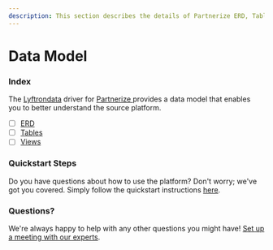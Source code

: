 ```yaml
---
description: This section describes the details of Partnerize ERD, Tables, and Views.
---
```


# Data Model

### Index

The  [Lyftrondata](https://www.lyftrondata.com/) driver for [Partnerize](https://www.lyftrondata.com/integration/partnerize/)[ ](https://www.lyftrondata.com/integration/partnerize/)provides a data model that enables you to better understand the source platform.

* [ ] [ERD](../../../business-analytics/partnerize/data-model/erd.md)
* [ ] [Tables](../../../business-analytics/partnerize/data-model/tables.md)
* [ ] [Views](../../../business-analytics/partnerize/data-model/views.md)

### Quickstart Steps

Do you have questions about how to use the platform? Don't worry; we've got you covered. Simply follow the quickstart instructions [here](../../../../quickstart-steps.md).

### Questions? <a href="#questions" id="questions"></a>

We're always happy to help with any other questions you might have! [Set up a meeting with our experts](https://www.lyftrondata.com/book-a-meeting/).

